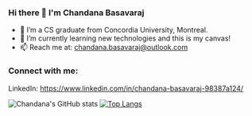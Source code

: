 ### Hi there 👋 I'm Chandana Basavaraj

- 🔭 I’m a CS graduate from Concordia University, Montreal.
- 🌱 I’m currently learning new technologies and this is my canvas!
- 📫 Reach me at: chandana.basavaraj@outlook.com

### Connect with me:

LinkedIn: https://www.linkedin.com/in/chandana-basavaraj-98387a124/
&nbsp;&nbsp;

![Chandana's GitHub stats](https://github-readme-stats.vercel.app/api?username=CHAB5&theme=algolia&show_icons=true) [![Top Langs](https://github-readme-stats.vercel.app/api/top-langs/?username=CHAB5&layout=compact&theme=algolia)](https://github.com/CHAB5/github-readme-stats)


[linkedin]: https://www.linkedin.com/in/chandana-basavaraj-98387a124/
